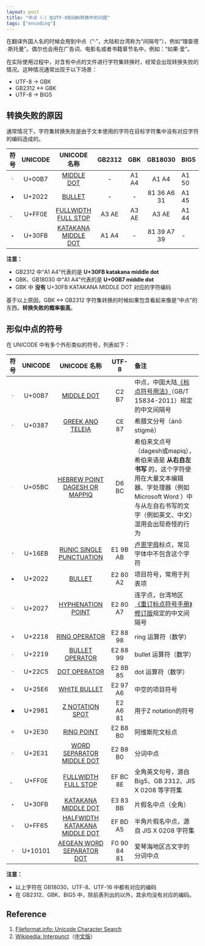 ```yaml
---
layout: post
title: "中点（·）在UTF-8和GBK转换中的问题"
tags: ["encoding"]
---
```


在翻译外国人名的时候会用到中点（“·”，大陆和台湾称为“间隔号”），例如“理查德·斯托曼”。偶尔也会用在广告词、电影名或者书籍章节名中，例如：“如果·爱”。

在实际使用过程中，对含有中点的文件进行字符集转换时，经常会出现转换失败的情况。这种情况通常出现于以下场景：

* UTF-8 -> GBK
* GB2312 <-> GBK
* UTF-8 -> BIG5

## 转换失败的原因

通常情况下，字符集转换失败是由于文本使用的字符在目标字符集中没有对应字符的编码造成的。

| 符号 | UNICODE | UNICODE 名称 | GB2312 | GBK | GB18030 | BIG5 |
| :--: | :--: | :------: | :------: | :--------: | :--------: | :------------ |
| · | U+00B7 | [MIDDLE DOT][MIDDLE DOT] | - | A1 A4 | A1 A4 | A1 50	|
| • | U+2022 | [BULLET][BULLET] | - | - | 81 36 A6 31 | A1 45	|
| ． | U+FF0E | [FULLWIDTH FULL STOP][FULLWIDTH FULL STOP] | A3 AE | A3 AE | A3 AE | A1 44	|
| ・ | U+30FB | [KATAKANA MIDDLE DOT][KATAKANA MIDDLE DOT]  | A1 A4	| - | 81 39 A7 39 | - |

**注意：**

* GB2312 中“A1 A4”代表的是 **U+30FB katakana middle dot**
* GBK、GB18030 中“A1 A4”代表的是 **U+00B7 middle dot**
* GBK 中 **没有** U+30FB KATAKANA MIDDLE DOT 对应的字符编码

基于以上原因，GBK <-> GB2312 字符集转换的时候如果包含看起来像是“中点”的东西，**转换失败的概率极高**。

<!-- more -->

## 形似中点的符号

在 UNICODE 中有多个外形类似的符号，列表如下：

| 符号 | UNICODE | UNICODE 名称 |  UTF-8 | 备注 |
| :--: | :------: | :--------: | :--------: | :------------ |
| · | U+00B7 | [MIDDLE DOT][MIDDLE DOT]       | C2 B7 | 中点，中国大陆[《标点符号用法》][标点符号用法]（GB/T 15834-2011）规定的中文间隔号 |
| · | U+0387 | [GREEK ANO TELEIA][GREEK ANO TELEIA] | CE 87 | 希腊文分号（ánō stigmē）|
| ּ	| U+05BC | [HEBREW POINT DAGESH OR MAPPIQ][HEBREW POINT DAGESH OR MAPPIQ] | D6 BC | 希伯来文点号（dagesh或mapiq），希伯来语是 **从右自左书写** 的，这个字符使用在大量文本编辑器、字处理器（例如 Microsoft Word ）中与从左自右书写的文字（例如英文、中文）混用会出现奇怪的行为 |
| ᛫ | U+16EB | [RUNIC SINGLE PUNCTUATION][RUNIC SINGLE PUNCTUATION] | E1 9B AB | [卢恩字母](http://zh.wikipedia.org/wiki/%E7%9B%A7%E6%81%A9%E5%AD%97%E6%AF%8D)标点，常见字体中不包含这个字符 |
| • | U+2022 | [BULLET][BULLET]  | E2 80 A2 | 项目符号，常用于列表项 |
| ‧ | U+2027 | [HYPHENATION POINT][HYPHENATION POINT] | E2 80 A7 | 连字点，台湾地区[《重订标点符号手册》修订版][《重订标点符号手册》修订版]规定的中文间隔号 |
| ∘ | U+2218 | [RING OPERATOR][RING OPERATOR] | E2 88 98 | ring 运算符（数学） |
| ∙ | U+2219 | [BULLET OPERATOR][BULLET OPERATOR] | E2 88 99 | bullet 运算符（数学） |
| ⋅ | U+22C5 | [DOT OPERATOR][DOT OPERATOR] | E2 8B 85 | dot 运算符（数学） |
| ◦ | U+25E6 | [WHITE BULLET][WHITE BULLET]  | E2 97 A6 | 中空的项目符号 |
| ⦁ | U+2981 | [Z NOTATION SPOT][Z NOTATION SPOT]  | E2 A6 81 | 用于Z notation的符号 |
| ⸰ | U+2E30 | [RING POINT][RING POINT] | E2 B8 B0 | 阿维斯陀文标点 |
| ⸱  | U+2E31 | [WORD SEPARATOR MIDDLE DOT][WORD SEPARATOR MIDDLE DOT]  | E2 B8 B0 | 分词中点 |
| ． | U+FF0E | [FULLWIDTH FULL STOP][FULLWIDTH FULL STOP]  | EF BC 8E | 全角英文句号，源自 Big5、GB 2312、JIS X 0208 等字符集 |
| ・ | U+30FB | [KATAKANA MIDDLE DOT][KATAKANA MIDDLE DOT]  | E3 83 BB | 片假名中点（全角） |
| ･ | U+FF65 | [HALFWIDTH KATAKANA MIDDLE DOT][HALFWIDTH KATAKANA MIDDLE DOT]  | EF BD A5 | 半角片假名中点，源自 JIS X 0208 字符集 |
| 𐄁 | U+10101 | [AEGEAN WORD SEPARATOR DOT][AEGEAN WORD SEPARATOR DOT]  | F0 90 84 81 | 爱琴海地区古文字的分词中点 |

**注意：**

* 以上字符在 GB18030、UTF-8、UTF-16 中都有对应的编码
* 在 GB2312、GBK、BIG5 中，除前表列出的以外，其余均没有对应的编码。

## Reference

1. [Fileformat.info: Unicode Character Search](http://www.fileformat.info/info/unicode/char/search.htm)
2. [Wikipedia: Interpunct](http://en.wikipedia.org/wiki/Interpunct)（[中文版](http://zh.wikipedia.org/wiki/%E9%97%B4%E9%9A%94%E5%8F%B7)）


[KATAKANA MIDDLE DOT]: http://www.fileformat.info/info/unicode/char/30fb/index.htm
[MIDDLE DOT]:  http://www.fileformat.info/info/unicode/char/b7/index.htm
[BULLET]:  http://www.fileformat.info/info/unicode/char/2022/index.htm
[FULLWIDTH FULL STOP]:  http://www.fileformat.info/info/unicode/char/ff0e/index.htm
[KATAKANA MIDDLE DOT]:  http://www.fileformat.info/info/unicode/char/30fb/index.htm
[GREEK ANO TELEIA]:  http://www.fileformat.info/info/unicode/char/0387/index.htm
[HEBREW POINT DAGESH OR MAPPIQ]:  http://www.fileformat.info/info/unicode/char/05bc/index.htm
[RUNIC SINGLE PUNCTUATION]:  http://www.fileformat.info/info/unicode/char/16eb/index.htm
[HYPHENATION POINT]: http://www.fileformat.info/info/unicode/char/2027/index.htm
[RING OPERATOR]: http://www.fileformat.info/info/unicode/char/2218/index.htm
[BULLET OPERATOR]: http://www.fileformat.info/info/unicode/char/2219/index.htm
[DOT OPERATOR]: http://www.fileformat.info/info/unicode/char/22c5/index.htm
[WHITE BULLET]: http://www.fileformat.info/info/unicode/char/25e6/index.htm
[Z NOTATION SPOT]: http://www.fileformat.info/info/unicode/char/2981/index.htm
[RING POINT]:  http://www.fileformat.info/info/unicode/char/2e30/index.htm
[WORD SEPARATOR MIDDLE DOT]:  http://www.fileformat.info/info/unicode/char/2e31/index.htm
[HALFWIDTH KATAKANA MIDDLE DOT]: http://www.fileformat.info/info/unicode/char/ff65/index.htm
[AEGEAN WORD SEPARATOR DOT]: http://www.fileformat.info/info/unicode/char/10101/index.htm

[标点符号用法]: http://www.sac.gov.cn/SACSearch/search?channelid=160591&templet=gjcxjg_detail.jsp&searchword=STANDARD_CODE=%27GB/T%2015834-2011%27&XZ=T
[《重订标点符号手册》修订版]:http://www.edu.tw/files/site_content/M0001/hau/h14.htm
